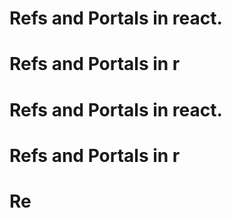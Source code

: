# Refs and Portals in react.
# Refs and Portals in r
# Refs and Portals in react.
# Refs and Portals in r
# Re